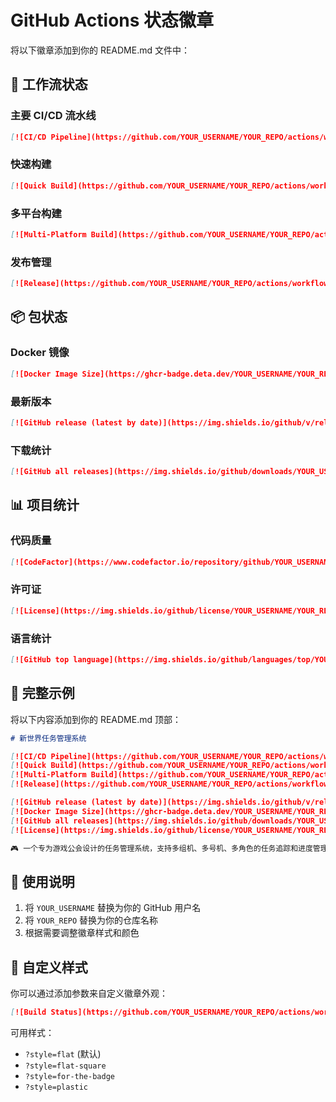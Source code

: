 # GitHub Actions 状态徽章

将以下徽章添加到你的 README.md 文件中：

## 🔄 工作流状态

### 主要 CI/CD 流水线
```markdown
[![CI/CD Pipeline](https://github.com/YOUR_USERNAME/YOUR_REPO/actions/workflows/ci-cd.yml/badge.svg)](https://github.com/YOUR_USERNAME/YOUR_REPO/actions/workflows/ci-cd.yml)
```

### 快速构建
```markdown
[![Quick Build](https://github.com/YOUR_USERNAME/YOUR_REPO/actions/workflows/build.yml/badge.svg)](https://github.com/YOUR_USERNAME/YOUR_REPO/actions/workflows/build.yml)
```

### 多平台构建
```markdown
[![Multi-Platform Build](https://github.com/YOUR_USERNAME/YOUR_REPO/actions/workflows/multi-platform.yml/badge.svg)](https://github.com/YOUR_USERNAME/YOUR_REPO/actions/workflows/multi-platform.yml)
```

### 发布管理
```markdown
[![Release](https://github.com/YOUR_USERNAME/YOUR_REPO/actions/workflows/release.yml/badge.svg)](https://github.com/YOUR_USERNAME/YOUR_REPO/actions/workflows/release.yml)
```

## 📦 包状态

### Docker 镜像
```markdown
[![Docker Image Size](https://ghcr-badge.deta.dev/YOUR_USERNAME/YOUR_REPO/size)](https://github.com/YOUR_USERNAME/YOUR_REPO/pkgs/container/YOUR_REPO)
```

### 最新版本
```markdown
[![GitHub release (latest by date)](https://img.shields.io/github/v/release/YOUR_USERNAME/YOUR_REPO)](https://github.com/YOUR_USERNAME/YOUR_REPO/releases/latest)
```

### 下载统计
```markdown
[![GitHub all releases](https://img.shields.io/github/downloads/YOUR_USERNAME/YOUR_REPO/total)](https://github.com/YOUR_USERNAME/YOUR_REPO/releases)
```

## 📊 项目统计

### 代码质量
```markdown
[![CodeFactor](https://www.codefactor.io/repository/github/YOUR_USERNAME/YOUR_REPO/badge)](https://www.codefactor.io/repository/github/YOUR_USERNAME/YOUR_REPO)
```

### 许可证
```markdown
[![License](https://img.shields.io/github/license/YOUR_USERNAME/YOUR_REPO)](https://github.com/YOUR_USERNAME/YOUR_REPO/blob/main/LICENSE)
```

### 语言统计
```markdown
[![GitHub top language](https://img.shields.io/github/languages/top/YOUR_USERNAME/YOUR_REPO)](https://github.com/YOUR_USERNAME/YOUR_REPO)
```

## 🔗 完整示例

将以下内容添加到你的 README.md 顶部：

```markdown
# 新世界任务管理系统

[![CI/CD Pipeline](https://github.com/YOUR_USERNAME/YOUR_REPO/actions/workflows/ci-cd.yml/badge.svg)](https://github.com/YOUR_USERNAME/YOUR_REPO/actions/workflows/ci-cd.yml)
[![Quick Build](https://github.com/YOUR_USERNAME/YOUR_REPO/actions/workflows/build.yml/badge.svg)](https://github.com/YOUR_USERNAME/YOUR_REPO/actions/workflows/build.yml)
[![Multi-Platform Build](https://github.com/YOUR_USERNAME/YOUR_REPO/actions/workflows/multi-platform.yml/badge.svg)](https://github.com/YOUR_USERNAME/YOUR_REPO/actions/workflows/multi-platform.yml)
[![Release](https://github.com/YOUR_USERNAME/YOUR_REPO/actions/workflows/release.yml/badge.svg)](https://github.com/YOUR_USERNAME/YOUR_REPO/actions/workflows/release.yml)

[![GitHub release (latest by date)](https://img.shields.io/github/v/release/YOUR_USERNAME/YOUR_REPO)](https://github.com/YOUR_USERNAME/YOUR_REPO/releases/latest)
[![Docker Image Size](https://ghcr-badge.deta.dev/YOUR_USERNAME/YOUR_REPO/size)](https://github.com/YOUR_USERNAME/YOUR_REPO/pkgs/container/YOUR_REPO)
[![GitHub all releases](https://img.shields.io/github/downloads/YOUR_USERNAME/YOUR_REPO/total)](https://github.com/YOUR_USERNAME/YOUR_REPO/releases)
[![License](https://img.shields.io/github/license/YOUR_USERNAME/YOUR_REPO)](https://github.com/YOUR_USERNAME/YOUR_REPO/blob/main/LICENSE)

🎮 一个专为游戏公会设计的任务管理系统，支持多组机、多号机、多角色的任务追踪和进度管理。
```

## 📝 使用说明

1. 将 `YOUR_USERNAME` 替换为你的 GitHub 用户名
2. 将 `YOUR_REPO` 替换为你的仓库名称
3. 根据需要调整徽章样式和颜色

## 🎨 自定义样式

你可以通过添加参数来自定义徽章外观：

```markdown
[![Build Status](https://github.com/YOUR_USERNAME/YOUR_REPO/actions/workflows/ci-cd.yml/badge.svg?style=for-the-badge)](https://github.com/YOUR_USERNAME/YOUR_REPO/actions/workflows/ci-cd.yml)
```

可用样式：
- `?style=flat` (默认)
- `?style=flat-square`
- `?style=for-the-badge`
- `?style=plastic`